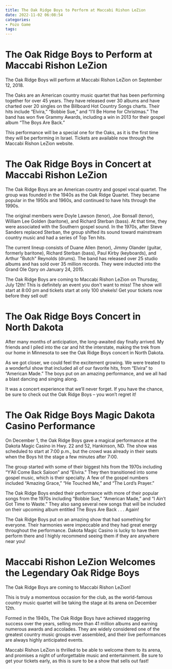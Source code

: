 ```yaml
---
title: The Oak Ridge Boys to Perform at Maccabi Rishon LeZion
date: 2022-11-02 06:08:54
categories:
- Pozo Game
tags:
---
```



#  The Oak Ridge Boys to Perform at Maccabi Rishon LeZion

The Oak Ridge Boys will perform at Maccabi Rishon LeZion on September 12, 2018.

The Oaks are an American country music quartet that has been performing together for over 45 years. They have released over 30 albums and have charted over 20 singles on the Billboard Hot Country Songs charts. Their hits include “Elvira,” “Bobbie Sue,” and “I’ll Be Home for Christmas.” The band has won five Grammy Awards, including a win in 2013 for their gospel album “The Boys Are Back.”

This performance will be a special one for the Oaks, as it is the first time they will be performing in Israel. Tickets are available now through the Maccabi Rishon LeZion website.

#  The Oak Ridge Boys in Concert at Maccabi Rishon LeZion

The Oak Ridge Boys are an American country and gospel vocal quartet. The group was founded in the 1940s as the Oak Ridge Quartet. They became popular in the 1950s and 1960s, and continued to have hits through the 1990s.

The original members were Doyle Lawson (tenor), Joe Bonsall (tenor), William Lee Golden (baritone), and Richard Sterban (bass). At that time, they were associated with the Southern gospel sound. In the 1970s, after Steve Sanders replaced Sterban, the group shifted its sound toward mainstream country music and had a series of Top Ten hits.

The current lineup consists of Duane Allen (tenor), Jimmy Olander (guitar, formerly baritone), Richard Sterban (bass), Paul Kirby (keyboards), and Arthur "Butch" Reynolds (drums). The band has released over 25 studio albums and has sold over 35 million records. They were inducted into the Grand Ole Opry on January 24, 2015.

The Oak Ridge Boys are coming to Maccabi Rishon LeZion on Thursday, July 12th! This is definitely an event you don't want to miss! The show will start at 8:00 pm and tickets start at only 100 shekels! Get your tickets now before they sell out!

#  The Oak Ridge Boys Concert in North Dakota

After many months of anticipation, the long-awaited day finally arrived. My friends and I piled into the car and hit the interstate, making the trek from our home in Minnesota to see the Oak Ridge Boys concert in North Dakota.

As we got closer, we could feel the excitement growing. We were treated to a wonderful show that included all of our favorite hits, from “Elvira” to “American Made.” The boys put on an amazing performance, and we all had a blast dancing and singing along.

It was a concert experience that we’ll never forget. If you have the chance, be sure to check out the Oak Ridge Boys – you won’t regret it!

#  The Oak Ridge Boys Magic Dakota Casino Performance

On December 1, the Oak Ridge Boys gave a magical performance at the Dakota Magic Casino in Hwy. 22 and 52, Hankinson, ND. The show was scheduled to start at 7:00 p.m., but the crowd was already in their seats when the Boys hit the stage a few minutes after 7:00.

The group started with some of their biggest hits from the 1970s including “Y’All Come Back Saloon” and “Elvira.” They then transitioned into some gospel music, which is their specialty. A few of the gospel numbers included “Amazing Grace,” “He Touched Me,” and “The Lord’s Prayer.”

The Oak Ridge Boys ended their performance with more of their popular songs from the 1970s including “Bobbie Sue,” “American Made,” and “I Ain’t Got Time to Waste.” They also sang several new songs that will be included on their upcoming album entitled The Boys Are Back . . . Again!

The Oak Ridge Boys put on an amazing show that had something for everyone. Their harmonies were impeccable and they had great energy throughout the performance. Dakota Magic Casino is lucky to have them perform there and I highly recommend seeing them if they are anywhere near you!

#  Maccabi Rishon LeZion Welcomes the Legendary Oak Ridge Boys

The Oak Ridge Boys are coming to Maccabi Rishon LeZion!

This is truly a momentous occasion for the club, as the world-famous country music quartet will be taking the stage at its arena on December 12th.

Formed in the 1940s, The Oak Ridge Boys have achieved staggering success over the years, selling more than 41 million albums and earning numerous awards and accolades. They are widely considered one of the greatest country music groups ever assembled, and their live performances are always highly anticipated events.

Maccabi Rishon LeZion is thrilled to be able to welcome them to its arena, and promises a night of unforgettable music and entertainment. Be sure to get your tickets early, as this is sure to be a show that sells out fast!